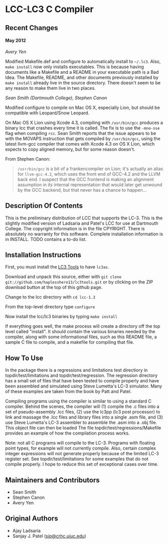 LCC-LC3 C Compiler
===================

## Recent Changes
#### May 2012

*Avery Yen*

Modified Makefile.def and configure to automatically install to `~/.lc3`. Also, `make install` now only installs executables. This is because having documents like a Makefile and a README in your executable path is a Bad Idea. The Makefile, README, and other documents previously installed by `make install` already live in the source directory. There doesn't seem to be any reason to make them live in two places.

*Sean Smith (Dartmouth College), Stephen Canon*

Modified configure to compile on Mac OS X, especially Lion, but should be compatible with Leopard/Snow Leopard.

On Mac OS X Lion using Xcode 4.3, compiling with `/usr/bin/gcc` produces a binary lcc that crashes every time it is called. The fix is to use the `-mno-sse` flag when compiling `rcc`. Sean Smith reports that the issue appears to be with the MOVAPS instruction that gets compiled by `/usr/bin/gcc`, using the latest llvm-gcc compiler that comes with Xcode 4.3 on OS X Lion, which expects to copy aligned memory, but for some reason doesn't.

From Stephen Canon:

> `/usr/bin/gcc` is a bit of a frankencompiler on Lion; it's actually an alias for `llvm-gcc-4.2`, which uses the front end of GCC-4.2 and the LLVM back end. I suspect that the GCC frontend is making an alignment assumption in its internal representation that would later get unwound by the GCC backend, but that never has a chance to happen...


## Description Of Contents

This is the preliminary distribution of LCC that supports the LC-3. This
is the slightly modified version of Ladsaria and Patel's LCC for use at Dartmouth College. The copyright information is in the file CPYRIGHT. There is absolutely no warranty for this software. Complete installation information is in INSTALL. TODO contains a to-do list.

## Installation Instructions

First, you must install the [LC3 Tools](https://github.com/haplesshero13/lc3tools) to have `lc3as`.

Download and unpack this source, either with `git clone git://github.com/haplesshero13/lc3tools.git` or by clicking on the ZIP download button at the top of this github page.

Change to the lcc directory with `cd lcc-1.3`

From the top-level directory type `configure`

Now install the lcc/lc3 binaries by typing `make install`

If everything goes well, the make process will create a directory off the
top level called "install". It should contain the various binaries needed
by the compiler, along with some informational files, such as this README
file, a sample C file to compile, and a makefile for compiling that file.


## How To Use

In the package there is a regressions and limitations test directiory in
topdir/test/limitations and topdir/test/regression. The regression
directory has a small set of files that have been tested to compile
properly and have been assembled and simulated using Steve Lumetta's LC-3
simulator. Many of these examples are taken from the book by Patt and Patel.

Compiling programs using the compiler is similar to using a standard C
compiler. Behind the scenes, the compiler will (1) compile the .c files
into a set of pseudo-assembly .lcc files, (2) use the lc3pp (lc3 post
processor) to link and massage the .lcc files and library files into a
single .asm file, and (3) use Steve Lumetta's LC-3 assembler to assemble
the .asm into a .obj file. This object file can then be loaded The file
topdir/test/regressions/Makefile provides an example of how the
compilation process works.

Note: not all C programs will compile to the LC-3. Programs with floating
point types, for example will not currently compile. Also, certain
complex integer expressions will not generate properly because of the
limited LC-3 register set. See topdir/test/limitations for some examples
that do not compile properly. I hope to reduce this set of exceptional
cases over time.

## Maintainers and Contributors
* Sean Smith
* Stephen Canon
* Avery Yen

## Original Authors

* Ajay Ladsaria
* Sanjay J. Patel (sjp@crhc.uiuc.edu)
